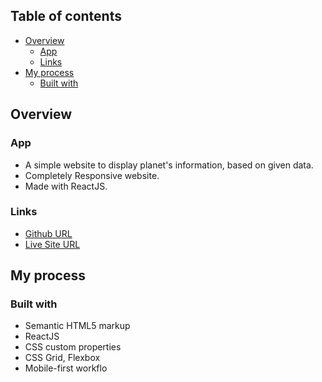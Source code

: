 ## Table of contents

- [Overview](#overview)
  - [App](#app)
  - [Links](#links)
- [My process](#my-process)
  - [Built with](#built-with)


## Overview

### App

- A simple website to display planet's information, based on given data.
- Completely Responsive website.
- Made with ReactJS.

### Links

- [Github URL](https://github.com/Tejas-117)
- [Live Site URL](https://tejas-117.github.io/planets-facts/)

## My process

### Built with

- Semantic HTML5 markup
- ReactJS
- CSS custom properties
- CSS Grid, Flexbox
- Mobile-first workflo
